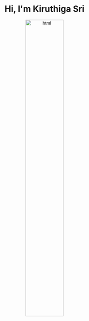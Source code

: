<!DOCTYPE html>
<html lang="en">

<body>
    <h1 align="center">Hi, I'm Kiruthiga Sri</h1>
     <div align="center">
    <img src="https://media1.giphy.com/media/xFkgeu7dhfgqqxJqmj/giphy.gif?cid=6c09b952l4d8narx34bpndcay3fqi54d1d05kvfhubtn7t2g&ep=v1_gifs_search&rid=giphy.gif&ct=g" alt="html" style="width:50%;"/>
     </div>

</body>
</html>

